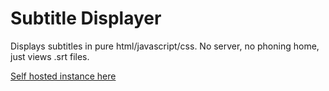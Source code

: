 # Subtitle Displayer

Displays subtitles in pure html/javascript/css. No server, no phoning home,
just views .srt files.

[Self hosted instance here](https://burnedkirby.com/subtitle)
